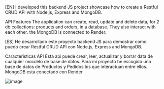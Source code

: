 [EN]
I developed this backend JS project showcase how to create a Restful CRUD API with Node.js, Express and MongoDB.

API Features
The application can create, read, update and delete data, for 2 db collections: products and orders, in a database. They also interact with each other. the MongoDB is connected to Render.

[ES]
He desarrollado este proyecto backend JS para demostrar como puedo crear Restful CRUD API con Node.js, Express and MongoDB.

Caracteristicas API
Esta api puede crear, leer, actualizar y borrar data de cualquier mocdelo de base de datos. Para mi proyecto he escogido una base de datos de Productos y Pedidos los que interactuan entre ellos. MongoDB esta conectado con Render

![image](https://github.com/ba23-python/API_NodeJS_Project_Bilyana/assets/153090623/227f9ebc-9d2d-4932-b743-5c9674994542)

